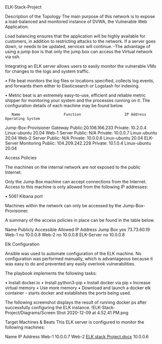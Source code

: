 
ELK-Stack-Project

Description of the Topology
The main purpose of this network is to expose a load-balanced and monitored instance of DVWA, the Vulnerable Web Application.

Load balancing ensures that the application will be highly available for customers, in addition to restricting attacks to the network. If a server goes down, or needs to be updated, services will continue. -The advantage of using a jump box is that only the jump box can access the Virtual network via ssh.

Integrating an ELK server allows users to easily monitor the vulnerable VMs for changes to the logs and system traffic.

•	File beat monitors the log files or locations specified, collects log events, and forwards them either to Elasticsearch or Logstash for indexing.

•	Metric beat is an extremely easy-to-use, efficient and reliable metric shipper for monitoring your system and the processes running on it. The configuration details of each machine may be found below.


       Name	                   Function	                   IP Address	                              Operating System
Jump-Box-Provisioner	          Gateway	         Public:20.106.166.233    Private: 10.2.0.4	        Linux-ubuntu 20.04
Web-1	                          Server	         Public: N/A              Private: 10.0.0.7	        Linux-ubuntu 20.04
Web-2	                          Server	         Public: N/A              Private: 10.0.0.6	        Linux-ubuntu 20.04
ELK-Server	                   Monitoring	       Public: 104.209.242.228  Private: 10.1.0.4	        Linux-ubuntu 20.04



Access Policies

The machines on the internal network are not exposed to the public Internet.

Only the Jump Box machine can accept connections from the Internet. Access to this machine is only allowed from the following IP addresses:

•	5061 Kibana port

Machines within the network can only be accessed by the Jump-Box-Provisioner.

A summary of the access policies in place can be found in the table below.


Name	              Publicly Accessible	                  Allowed IP Address
Jump Box	                 yes	                              73.73.60.19
Web-1	                     no	                                10.0.0.8
Web-2	                     no	                                10.0.0.8
ELK-Server	               no	                                10.0.0.8


Elk Configuration

Ansible was used to automate configuration of the ELK machine. No configuration was performed manually, which is advantageous because it was easy to do and prevented any easily overlook vulnerabilities.

The playbook implements the following tasks:

•	Install docker.io
•	Install python3-pip
•	Install docker via pip
•	Increase virtual memory
•	Use more memory
•	Download and launch a docker elk container - starts docker and establishes the ports being used.

The following screenshot displays the result of running docker ps after successfully configuring the ELK instance.
!ELK-Stack-Project/Diagrams/Screen Shot 2020-12-09 at 4.52.41 PM.png


Target Machines & Beats
This ELK server is configured to monitor the following machines:

Name	    IP Address
Web-1	    10.0.0.7
Web-2	    [ELK stack Project.docx](https://github.com/milonjicdusan/scripts/files/6965003/ELK.stack.Project.docx)
10.0.0.6
